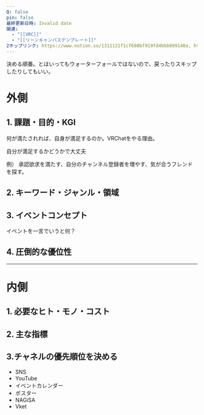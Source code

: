 ```yaml
---
Q: false
pin: false
最終更新日時: Invalid date
関連:
  - "[[VRC]]"
  - "[[リーンキャンバステンプレート]]"
2ホップリンク: https://www.notion.so/1311121f1cf680bf919fd4bbb899140a, https://www.notion.so/15346504138f490890312e46141dc2a9, https://www.notion.so/1efeb4ffd2f64264b71343d5090cac07, https://www.notion.so/55cc2a7cb9a64bd0b9d27c03d795ee5b, https://www.notion.so/5dc1cfa7f9d241b98baafa7174affca1, https://www.notion.so/9485430954e340e68df9533c80f5ec46, https://www.notion.so/c3f9b656669e466990b2011439134c7f, https://www.notion.so/eb89cad26afd4965868dc7b08176ffeb, https://www.notion.so/ed88b99995aa4ce394853b357c844401, https://www.notion.so/fb36c50e3bbc4a22ab1d158585f38491,https://www.notion.so/ed88b99995aa4ce394853b357c844401, https://www.notion.so/fb36c50e3bbc4a22ab1d158585f38491
---
```

  

決める順番。とはいってもウォーターフォールではないので、戻ったりスキップしたりしてもいい。

  

# 外側

## 1. 課題・目的・KGI

何が満たされれば、自身が満足するのか。VRChatをやる理由。

自分が満足するかどうかで大丈夫

例） 承認欲求を満たす、自分のチャンネル登録者を増やす、気が合うフレンドを探す。

  

## 2. キーワード・ジャンル・領域

  

  

## 3. イベントコンセプト

イベントを一言でいうと何？

  

## 4. 圧倒的な優位性

  

---

# 内側

## 1. 必要なヒト・モノ・コスト

  

## 2. 主な指標

  

## 3.チャネルの優先順位を決める

- SNS
- YouTube
- イベントカレンダー
- ポスター
- NAGiSA
- Vket